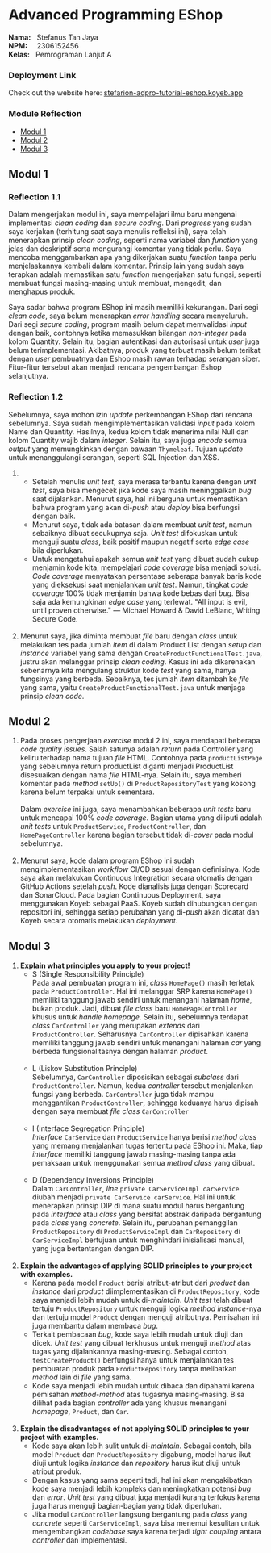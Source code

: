 # Advanced Programming EShop
**Nama:**   &nbsp; Stefanus Tan Jaya<br>
**NPM:**    &nbsp;&ensp; 2306152456<br>
**Kelas:**  &nbsp; Pemrograman Lanjut A<br>

### Deployment Link
Check out the website here: [stefarion-adpro-tutorial-eshop.koyeb.app](https://stefarion-adpro-tutorial-eshop.koyeb.app)

### Module Reflection
- [Modul 1](#modul-1)
- [Modul 2](#modul-2)
- [Modul 3](#modul-3)

## Modul 1
### Reflection 1.1
Dalam mengerjakan modul ini, saya mempelajari ilmu baru mengenai implementasi *clean coding* dan *secure coding*. Dari *progress* yang sudah saya kerjakan (terhitung saat saya menulis refleksi ini), saya telah menerapkan prinsip *clean coding*, seperti  nama variabel dan *function* yang jelas dan deskriptif serta mengurangi komentar yang tidak perlu. Saya mencoba menggambarkan apa yang dikerjakan suatu *function* tanpa perlu menjelaskannya kembali dalam komentar. Prinsip lain yang sudah saya terapkan adalah memastikan satu *function* mengerjakan satu fungsi, seperti membuat fungsi masing-masing untuk membuat, mengedit, dan menghapus produk.

Saya sadar bahwa program EShop ini masih memiliki kekurangan. Dari segi *clean code*, saya belum menerapkan *error handling* secara menyeluruh. Dari segi *secure coding*, program masih belum dapat memvalidasi *input* dengan baik, contohnya ketika memasukkan bilangan *non-integer* pada kolom Quantity. Selain itu, bagian autentikasi dan autorisasi untuk *user* juga belum terimplementasi. Akibatnya, produk yang terbuat masih belum terikat dengan *user* pembuatnya dan Eshop masih rawan terhadap serangan siber. Fitur-fitur tersebut akan menjadi rencana pengembangan Eshop selanjutnya.

### Reflection 1.2
Sebelumnya, saya mohon izin *update* perkembangan EShop dari rencana sebelumnya. Saya sudah mengimplementasikan validasi *input* pada kolom Name dan Quantity. Hasilnya, kedua kolom tidak menerima nilai Null dan kolom Quantity wajib dalam *integer*. Selain itu, saya juga *encode* semua *output* yang memungkinkan dengan bawaan `Thymeleaf`. Tujuan *update* untuk menanggulangi serangan, seperti SQL Injection dan XSS. 

1. * Setelah menulis *unit test*, saya merasa terbantu karena dengan *unit test*, saya bisa mengecek jika kode saya masih meninggalkan *bug* saat dijalankan. Menurut saya, hal ini berguna untuk memastikan bahwa program yang akan di-*push* atau *deploy* bisa berfungsi dengan baik.
   * Menurut saya, tidak ada batasan dalam membuat *unit test*, namun sebaiknya dibuat secukupnya saja. *Unit test* difokuskan untuk menguji suatu *class*, baik positif maupun negatif serta *edge case* bila diperlukan.
   * Untuk mengetahui apakah semua *unit test* yang dibuat sudah cukup menjamin kode kita, mempelajari *code coverage* bisa menjadi solusi. *Code coverage* menyatakan persentase seberapa banyak baris kode yang dieksekusi saat menjalankan *unit test*. Namun, tingkat *code coverage* 100% tidak menjamin bahwa kode bebas dari *bug*. Bisa saja ada kemungkinan *edge case* yang terlewat. "All input is evil, until proven otherwise." ― Michael Howard & David LeBlanc, Writing Secure Code.
   <br><br>
2. Menurut saya, jika diminta membuat *file* baru dengan *class* untuk melakukan tes pada jumlah *item* di dalam Product List dengan *setup* dan *instance* variabel yang sama dengan `CreateProductFunctionalTest.java`, justru akan melanggar prinsip *clean coding*. Kasus ini ada dikarenakan sebenarnya kita mengulang struktur kode *test* yang sama, hanya fungsinya yang berbeda. Sebaiknya, tes jumlah *item* ditambah ke *file* yang sama, yaitu `CreateProductFunctionalTest.java` untuk menjaga prinsip *clean code*.

## Modul 2
1. Pada proses pengerjaan *exercise* modul 2 ini, saya mendapati beberapa *code quality issues*. Salah satunya adalah *return* pada Controller yang keliru terhadap nama tujuan *file* HTML. Contohnya pada `productListPage` yang sebelumnya return productList diganti menjadi ProductList disesuaikan dengan nama *file* HTML-nya. Selain itu, saya memberi komentar pada *method* `setUp()` di `ProductRepositoryTest` yang kosong karena belum terpakai untuk sementara.
   <br><br>
   Dalam *exercise* ini juga, saya menambahkan beberapa *unit tests* baru untuk mencapai 100% *code coverage*. Bagian utama yang diliputi adalah *unit tests* untuk `ProductService`, `ProductController`, dan `HomePageController` karena bagian tersebut tidak di-*cover* pada modul sebelumnya.
   <br><br>
2. Menurut saya, kode dalam program EShop ini sudah mengimplementasikan *workflow* CI/CD sesuai dengan definisinya. Kode saya akan melakukan Continuous Integration secara otomatis dengan GitHub Actions setelah *push*. Kode dianalisis juga dengan Scorecard dan SonarCloud. Pada bagian Continuous Deployment, saya menggunakan Koyeb sebagai PaaS. Koyeb sudah dihubungkan dengan repositori ini, sehingga setiap perubahan yang di-*push* akan dicatat dan Koyeb secara otomatis melakukan *deployment*.

## Modul 3
1) **Explain what principles you apply to your project!**
   * S (Single Responsibility Principle)<br>
   Pada awal pembuatan program ini, *class* `HomePage()` masih terletak pada `ProductController`. Hal ini melanggar SRP karena `HomePage()` memiliki tanggung jawab sendiri untuk menangani halaman *home*, bukan produk. Jadi, dibuat *file class* baru `HomePageController` khusus untuk *handle* *homepage*. Selain itu, sebelumnya terdapat *class* `CarController` yang merupakan *extends* dari `ProductController`. Seharusnya `CarController` dipisahkan karena memiliki tanggung jawab sendiri untuk menangani halaman *car* yang berbeda fungsionalitasnya dengan halaman *product*.<br><br>
   * L (Liskov Substitution Principle)<br>
   Sebelumnya, `CarController` diposisikan sebagai *subclass* dari `ProductController`. Namun, kedua *controller* tersebut menjalankan fungsi yang berbeda. `CarController` juga tidak mampu menggantikan `ProductController`, sehingga keduanya harus dipisah dengan saya membuat *file class* `CarController`<br><br>
   * I (Interface Segregation Principle)<br>
   *Interface* `CarService` dan `ProductService` hanya berisi *method class* yang memang menjalankan tugas tertentu  pada EShop ini. Maka, tiap *interface* memiliki tanggung jawab masing-masing tanpa ada pemaksaan untuk menggunakan semua *method class* yang dibuat.<br><br>
   * D (Dependency Inversions Principle)<br>
   Dalam `CarController`, *line* `private CarServiceImpl carService` diubah menjadi `private CarService carService`. Hal ini untuk menerapkan prinsip DIP di mana suatu modul harus bergantung pada *interface* atau *class* yang bersifat abstrak daripada bergantung pada *class* yang *concrete*. Selain itu, perubahan pemanggilan `ProductRepository` di `ProductServiceImpl` dan `CarRepository` di `CarServiceImpl` bertujuan untuk menghindari inisialisasi manual, yang juga bertentangan dengan DIP.<br><br>
2) **Explain the advantages of applying SOLID principles to your project with examples.**
   * Karena pada model `Product` berisi atribut-atribut dari *product* dan *instance* dari *product* diimplementasikan di `ProductRepository`, kode saya menjadi lebih mudah untuk di-*maintain*. *Unit test* telah dibuat tertuju `ProductRepository` untuk menguji logika *method* *instance*-nya dan tertuju model `Product` dengan menguji atributnya. Pemisahan ini juga membantu dalam membaca *bug*.
   * Terkait pembacaan *bug*, kode saya lebih mudah untuk diuji dan dicek. *Unit test* yang dibuat terkhusus untuk menguji *method* atas tugas yang dijalankannya masing-masing. Sebagai contoh, `testCreateProduct()` berfungsi hanya untuk menjalankan tes pembuatan produk pada `ProductRepository` tanpa melibatkan *method* lain di *file* yang sama.
   * Kode saya menjadi lebih mudah untuk dibaca dan dipahami karena pemisahan *method*-*method* atas tugasnya masing-masing. Bisa dilihat pada bagian *controller* ada yang khusus menangani *homepage*, `Product`, dan `Car`.<br><br>
3) **Explain the disadvantages of not applying SOLID principles to your project with examples.**
   * Kode saya akan lebih sulit untuk di-*maintain*. Sebagai contoh, bila model `Product` dan `ProductRepository` digabung, model harus ikut diuji untuk logika *instance* dan *repository* harus ikut diuji untuk atribut produk.
   * Dengan kasus yang sama seperti tadi, hal ini akan mengakibatkan kode saya menjadi lebih kompleks dan meningkatkan potensi *bug* dan *error*. *Unit test* yang dibuat juga menjadi kurang terfokus karena juga harus menguji bagian-bagian yang tidak diperlukan.
   * Jika modul `CarController` langsung bergantung pada *class* yang *concrete* seperti `CarServiceImpl`, saya bisa menemui kesulitan untuk mengembangkan *codebase* saya karena terjadi *tight coupling* antara *controller* dan implementasi.  